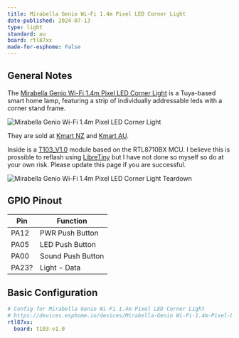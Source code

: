 ```yaml
---
title: Mirabella Genio Wi-Fi 1.4m Pixel LED Corner Light
date-published: 2024-07-13
type: light
standard: au
board: rtl87xx
made-for-esphome: False
---
```


## General Notes

The [Mirabella Genio Wi-Fi 1.4m Pixel LED Corner Light][3] is a Tuya-based smart home lamp, featuring a strip of
individually addressable leds with a corner stand frame.

[3]: https://www.mirabellagenio.com.au/product-range/mirabella-genio-wi-fi-1-4m-pixel-led-corner-light/

![Mirabella Genio Wi-Fi 1.4m Pixel LED Corner Light][1]

They are sold at [Kmart NZ](https://www.kmart.co.nz/product/mirabella-genio-wi-fi-1.4m-pixel-led-corner-light-43205363/)
and [Kmart AU](https://www.kmart.com.au/product/mirabella-genio-wi-fi-14m-pixel-led-corner-light-43205363/).

Inside is a [T103_V1.0](https://docs.libretiny.eu/boards/t103-v1.0/) module based on the RTL8710BX MCU. I believe this
is prossible to reflash using [LibreTiny](https://docs.libretiny.eu/docs/platform/realtek-ambz/) but I have not done so
myself so do at your own risk. Please update this page if you are successful.

![Mirabella Genio Wi-Fi 1.4m Pixel LED Corner Light Teardown][2]

## GPIO Pinout

| Pin   | Function          |
| ----- | ----------------- |
| PA12  | PWR Push Button   |
| PA05  | LED Push Button   |
| PA00  | Sound Push Button |
| PA23? | Light - Data      |

## Basic Configuration

```yaml
# Config for Mirabella Genio Wi-Fi 1.4m Pixel LED Corner Light
# https://devices.esphome.io/devices/Mirabella-Genio Wi-Fi-1.4m-Pixel-LED-Corner-Light/
rtl87xx:
  board: t103-v1.0
```

[1]: /Mirabella-Genio-Wi-Fi-1.4m-Pixel-LED-Corner-Light-Packaging.png "Mirabella Genio Wi-Fi 1.4m Pixel LED Corner
Light"
[2]: /Mirabella-Genio-Wi-Fi-1.4m-Pixel-LED-Corner-Light-Teardown.jpg "Mirabella Genio Wi-Fi 1.4m Pixel LED Corner Light
Teardown"
